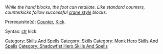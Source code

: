 *While the hand blocks, the foot can retaliate. Like standard counters,
counterkicks follow successful [crane style](Crane_Style "wikilink")
blocks.*

Prerequisite(s): [Counter](Counter "wikilink"), [Kick](Kick "wikilink").

Syntax: [ctr](Ctr "wikilink") kick.

[Category: Skills And Spells](Category:_Skills_And_Spells "wikilink")
[Category: Skills](Category:_Skills "wikilink") [Category: Monk Hero
Skills And Spells](Category:_Monk_Hero_Skills_And_Spells "wikilink")
[Category: Shadowfist Hero Skills And
Spells](Category:_Shadowfist_Hero_Skills_And_Spells "wikilink")
